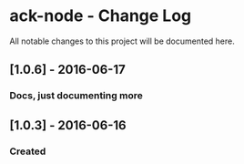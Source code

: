 # ack-node - Change Log
All notable changes to this project will be documented here.


## [1.0.6] - 2016-06-17
### Docs, just documenting more

## [1.0.3] - 2016-06-16
### Created